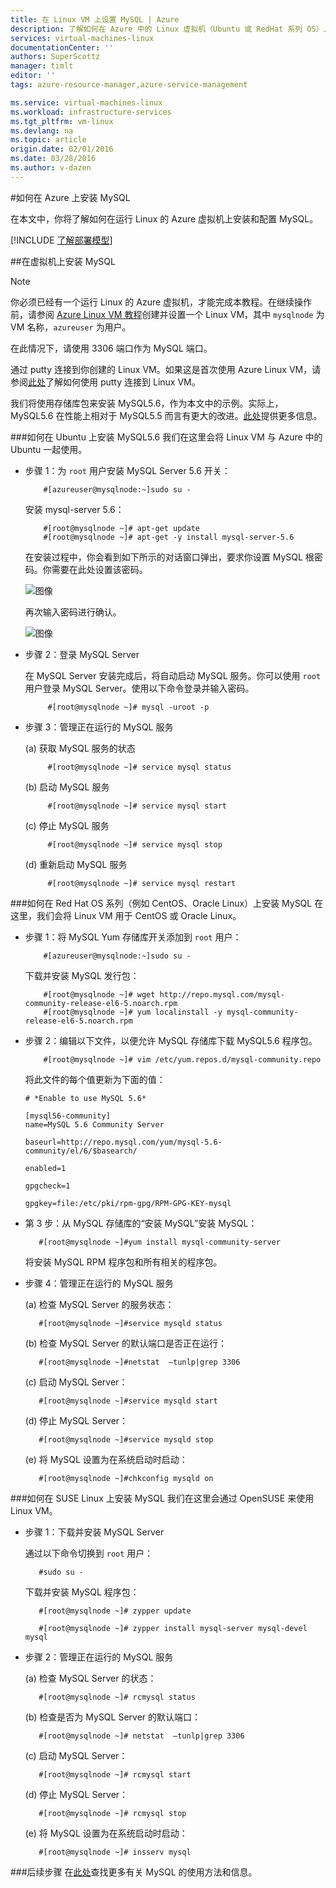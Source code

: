 ```yaml
---
title: 在 Linux VM 上设置 MySQL | Azure
description: 了解如何在 Azure 中的 Linux 虚拟机（Ubuntu 或 RedHat 系列 OS）上安装 MySQL 堆栈
services: virtual-machines-linux
documentationCenter: ''
authors: SuperScottz
manager: timlt
editor: ''
tags: azure-resource-manager,azure-service-management

ms.service: virtual-machines-linux
ms.workload: infrastructure-services
ms.tgt_pltfrm: vm-linux
ms.devlang: na
ms.topic: article
origin.date: 02/01/2016
ms.date: 03/28/2016
ms.author: v-dazen
---
```


#如何在 Azure 上安装 MySQL

在本文中，你将了解如何在运行 Linux 的 Azure 虚拟机上安装和配置 MySQL。

[!INCLUDE [了解部署模型](../../../includes/learn-about-deployment-models-both-include.md)]

##在虚拟机上安装 MySQL

> [!NOTE]
>你必须已经有一个运行 Linux 的 Azure 虚拟机，才能完成本教程。在继续操作前，请参阅 [Azure Linux VM 教程](quick-create-cli.md)创建并设置一个 Linux VM，其中 `mysqlnode` 为 VM 名称，`azureuser` 为用户。

在此情况下，请使用 3306 端口作为 MySQL 端口。

通过 putty 连接到你创建的 Linux VM。如果这是首次使用 Azure Linux VM，请参阅[此处](mac-create-ssh-keys.md)了解如何使用 putty 连接到 Linux VM。

我们将使用存储库包来安装 MySQL5.6，作为本文中的示例。实际上，MySQL5.6 在性能上相对于 MySQL5.5 而言有更大的改进。[此处](http://www.mysqlperformanceblog.com/2013/02/18/is-mysql-5-6-slower-than-mysql-5-5/)提供更多信息。

###如何在 Ubuntu 上安装 MySQL5.6
我们在这里会将 Linux VM 与 Azure 中的 Ubuntu 一起使用。

- 步骤 1：为 `root` 用户安装 MySQL Server 5.6 开关：

    ```
        #[azureuser@mysqlnode:~]sudo su -
    ```

    安装 mysql-server 5.6：

    ```
        #[root@mysqlnode ~]# apt-get update
        #[root@mysqlnode ~]# apt-get -y install mysql-server-5.6
    ```

    在安装过程中，你会看到如下所示的对话窗口弹出，要求你设置 MySQL 根密码。你需要在此处设置该密码。

    ![图像](./media/mysql-install/virtual-machines-linux-install-mysql-p01.png)

    再次输入密码进行确认。

    ![图像](./media/mysql-install/virtual-machines-linux-install-mysql-p02.png)

- 步骤 2：登录 MySQL Server

    在 MySQL Server 安装完成后，将自动启动 MySQL 服务。你可以使用 `root` 用户登录 MySQL Server。使用以下命令登录并输入密码。

    ```
         #[root@mysqlnode ~]# mysql -uroot -p
    ```

- 步骤 3：管理正在运行的 MySQL 服务

    (a) 获取 MySQL 服务的状态

    ```
         #[root@mysqlnode ~]# service mysql status
    ```

    (b) 启动 MySQL 服务

    ```
         #[root@mysqlnode ~]# service mysql start
    ```

    (c) 停止 MySQL 服务

    ```
         #[root@mysqlnode ~]# service mysql stop
    ```

    (d) 重新启动 MySQL 服务

    ```
         #[root@mysqlnode ~]# service mysql restart
    ```

###如何在 Red Hat OS 系列（例如 CentOS、Oracle Linux）上安装 MySQL
在这里，我们会将 Linux VM 用于 CentOS 或 Oracle Linux。

- 步骤 1：将 MySQL Yum 存储库开关添加到 `root` 用户：

    ```
        #[azureuser@mysqlnode:~]sudo su -
    ```

    下载并安装 MySQL 发行包：

    ```
        #[root@mysqlnode ~]# wget http://repo.mysql.com/mysql-community-release-el6-5.noarch.rpm
        #[root@mysqlnode ~]# yum localinstall -y mysql-community-release-el6-5.noarch.rpm
    ```

- 步骤 2：编辑以下文件，以便允许 MySQL 存储库下载 MySQL5.6 程序包。

    ```
        #[root@mysqlnode ~]# vim /etc/yum.repos.d/mysql-community.repo
    ```

    将此文件的每个值更新为下面的值：

    ```
    # *Enable to use MySQL 5.6*

    [mysql56-community]
    name=MySQL 5.6 Community Server

    baseurl=http://repo.mysql.com/yum/mysql-5.6-community/el/6/$basearch/

    enabled=1

    gpgcheck=1

    gpgkey=file:/etc/pki/rpm-gpg/RPM-GPG-KEY-mysql
    ```

- 第 3 步：从 MySQL 存储库的“安装 MySQL”安装 MySQL：

    ```
       #[root@mysqlnode ~]#yum install mysql-community-server
    ```

    将安装 MySQL RPM 程序包和所有相关的程序包。

- 步骤 4：管理正在运行的 MySQL 服务

    (a) 检查 MySQL Server 的服务状态：

    ```
       #[root@mysqlnode ~]#service mysqld status
    ```

    (b) 检查 MySQL Server 的默认端口是否正在运行：

    ```
       #[root@mysqlnode ~]#netstat  –tunlp|grep 3306
    ```

    (c) 启动 MySQL Server：

    ```
       #[root@mysqlnode ~]#service mysqld start
    ```

    (d) 停止 MySQL Server：

    ```
       #[root@mysqlnode ~]#service mysqld stop
    ```

    (e) 将 MySQL 设置为在系统启动时启动：

    ```
       #[root@mysqlnode ~]#chkconfig mysqld on
    ```

###如何在 SUSE Linux 上安装 MySQL
我们在这里会通过 OpenSUSE 来使用 Linux VM。

- 步骤 1：下载并安装 MySQL Server

    通过以下命令切换到 `root` 用户：

    ```
       #sudo su -
    ```

    下载并安装 MySQL 程序包：

    ```
       #[root@mysqlnode ~]# zypper update

       #[root@mysqlnode ~]# zypper install mysql-server mysql-devel mysql
    ```

- 步骤 2：管理正在运行的 MySQL 服务

    (a) 检查 MySQL Server 的状态：

    ```
       #[root@mysqlnode ~]# rcmysql status
    ```

    (b) 检查是否为 MySQL Server 的默认端口：

    ```
       #[root@mysqlnode ~]# netstat  –tunlp|grep 3306
    ```

    (c) 启动 MySQL Server：

    ```
       #[root@mysqlnode ~]# rcmysql start
    ```

    (d) 停止 MySQL Server：

    ```
       #[root@mysqlnode ~]# rcmysql stop
    ```

    (e) 将 MySQL 设置为在系统启动时启动：

    ```
       #[root@mysqlnode ~]# insserv mysql
    ```

###后续步骤
在[此处](https://www.mysql.com/)查找更多有关 MySQL 的使用方法和信息。

<!---HONumber=Mooncake_1207_2015-->